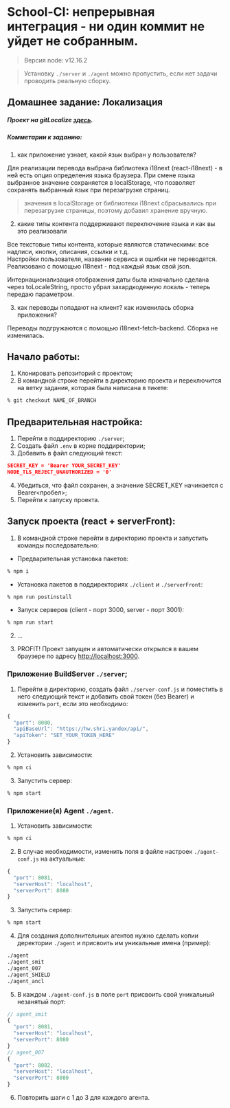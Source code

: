 # School-CI: непрерывная интеграция - ни один коммит не уйдет не собранным. 

> Версия node: v12.16.2

> Установку `./server` и `./agent` можно пропустить, если нет задачи проводить реальную сборку.

## Домашнее задание: Локализация

##### Проект на gitLocalize [здесь](https://gitlocalize.com/repo/4636).

##### Комметарии к заданию:

1. как приложение узнает, какой язык выбран у пользователя?

Для реализации перевода выбрана библиотека i18next (react-i18next) - в ней есть опция определения языка браузера. При смене языка выбранное значение сохраняется в localStorage, что позволяет сохранять выбранный язык при перезагрузке страниц. 

> значения в localStorage от библиотеки i18next сбрасывались при перезагрузке страницы, поэтому добавил хранение вручную.

2. какие типы контента поддерживают переключение языка и как вы это реализовали

Все текстовые типы контента, которые являются статическими: все надписи, кнопки, описания, ссылки и т.д.  
Настройки пользователя, название сервиса и ошибки не переводятся.  
Реализовано с помощью i18next - под каждый язык свой json. 

Интернационализация отображения даты была изначально сделана через toLocaleString, просто убрал захардкоденную локаль - теперь передаю параметром. 

3. как переводы попадают на клиент? как изменилась сборка приложения?

Переводы подгружаются с помощью i18next-fetch-backend. Сборка не изменилась.

## Начало работы:
1. Клонировать репозиторий с проектом;
2. В командной строке перейти в директорию проекта и переключится на ветку задания, которая была написана в тикете:
```bash
% git checkout NAME_OF_BRANCH
```

## Предварительная настройка: 
1. Перейти в поддиректорию `./server`;
2. Создать файл `.env` в корне поддиректории;
3. Добавить в файл следующий текст:

```json
SECRET_KEY = 'Bearer YOUR_SECRET_KEY'
NODE_TLS_REJECT_UNAUTHORIZED = '0'
```

4. Убедиться, что файл сохранен, а значение SECRET_KEY начинается с Bearer<пробел>;
5. Перейти к запуску проекта.

## Запуск проекта (react + serverFront): 

1. В командной строке перейти в директорию проекта и запустить команды последовательно: 
  - Предварительная установка пакетов:
```bash
% npm i
```
  - Установка пакетов в поддиректориях `./client` и `./serverFront`:
```bash
% npm run postinstall
```
  - Запуск серверов (client - порт 3000, server - порт 3001):
```bash
% npm run start
```
2. ...

3. PROFIT! Проект запущен и автоматически открылся в вашем браузере по адресу [http://localhost:3000](http://localhost:3000).

### Приложение BuildServer `./server`;
1. Перейти в директорию, создать файл `./server-conf.js` и поместить в него следующий текст и добавить свой токен (без Bearer) и изменить `port`, если это необходимо:

```js
{
  "port": 8080,
  "apiBaseUrl": "https://hw.shri.yandex/api/",
  "apiToken": "SET_YOUR_TOKEN_HERE"
}
```

2. Установить зависимости: 
```bash
% npm ci
```

3. Запустить сервер:
```bash
% npm start
```

### Приложение(я) Agent `./agent`.
1. Установить зависимости: 
```bash
% npm ci
```

2. В случае необходимости, изменить поля в файле настроек `./agent-conf.js` на актуальные: 

```js
{
  "port": 8081,
  "serverHost": "localhost",
  "serverPort": 8080
}
```

3. Запустить сервер:
```bash
% npm start
```

4. Для создания дополнительных агентов нужно сделать копии деректории `./agent` и присвоить им уникальные имена (пример):
```asp
./agent
./agent_smit
./agent_007
./agent_SHIELD
./agent_ancl
```

5. В каждом `./agent-conf.js` в поле `port` присвоить свой  уникальный незанятый порт: 
```js
// agent_smit
{
  "port": 8081,
  "serverHost": "localhost",
  "serverPort": 8080
}
// agent_007
{
  "port": 8082,
  "serverHost": "localhost",
  "serverPort": 8080
}
```

6. Повторить шаги с 1 до 3 для каждого агента. 
